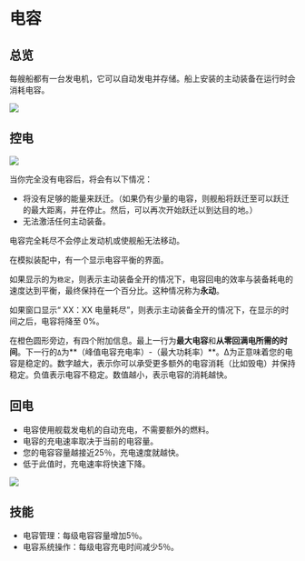 # 电容

## 总览

每艘船都有一台发电机，它可以自动发电并存储。船上安装的主动装备在运行时会消耗电容。

![](../../.gitbook/assets/capacitor.jpg)

## 控电

![](../../.gitbook/assets/200px-fitcapacitor.jpg)

当你完全没有电容后，将会有以下情况：

* 将没有足够的能量来跃迁。（如果仍有少量的电容，则舰船将跃迁至可以跃迁的最大距离，并在停止。然后，可以再次开始跃迁以到达目的地。）
* 无法激活任何主动装备。

电容完全耗尽不会停止发动机或使舰船无法移动。

在模拟装配中，有一个显示电容平衡的界面。

如果显示的为`稳定`，则表示主动装备全开的情况下，电容回电的效率与装备耗电的速度达到平衡，最终保持在一个百分比。这种情况称为**永动**。

如果窗口显示“ XX：XX 电量耗尽”，则表示主动装备全开的情况下，在显示的时间之后，电容将降至 0%。

在橙色圆形旁边，有四个附加信息。最上一行为**最大电容**和**从零回满电所需的时间**。下一行的`Δ`为**（峰值电容充电率）-（最大功耗率）**。Δ为正意味着您的电容是稳定的。数字越大，表示你可以承受更多额外的电容消耗（比如毁电）并保持稳定。负值表示电容不稳定。数值越小，表示电容的消耗越快。

## 回电

* 电容使用舰载发电机的自动充电，不需要额外的燃料。
* 电容的充电速率取决于当前的电容量。
* 您的电容容量越接近25％，充电速度就越快。
* 低于此值时，充电速率将快速下降。

![](../../.gitbook/assets/400px-capacitor_recharge.png)

## 技能

* 电容管理：每级电容容量增加5％。
* 电容系统操作：每级电容充电时间减少5％。


